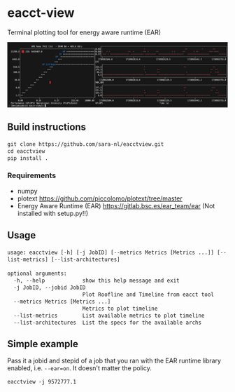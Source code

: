 # eacct-view
Terminal plotting tool for energy aware runtime (EAR)

<img src="img/eacct_view_example.png"/>

## Build instructions

```
git clone https://github.com/sara-nl/eacctview.git
cd eacctview
pip install .
```

### Requirements
- numpy
- plotext https://github.com/piccolomo/plotext/tree/master
- Energy Aware Runtime (EAR) https://gitlab.bsc.es/ear_team/ear (Not installed with setup.py!!)

## Usage
```
usage: eacctview [-h] [-j JobID] [--metrics Metrics [Metrics ...]] [--list-metrics] [--list-architectures]

optional arguments:
  -h, --help            show this help message and exit
  -j JobID, --jobid JobID
                        Plot Roofline and Timeline from eacct tool
  --metrics Metrics [Metrics ...]
                        Metrics to plot timeline
  --list-metrics        List available metrics to plot timeline
  --list-architectures  List the specs for the available archs
  ```

## Simple example
Pass it a jobid and stepid of a job that you ran with the EAR runtime library enabled, i.e. `--ear=on`. It doesn't matter the policy.
```
eacctview -j 9572777.1
```